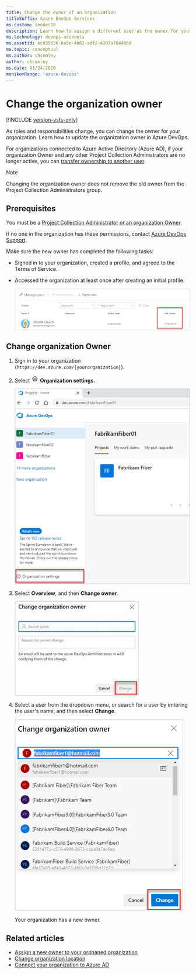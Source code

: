 ```yaml
---
title: Change the owner of an organization
titleSuffix: Azure DevOps Services
ms.custom: seodec18
description: Learn how to assign a different user as the owner for your organization. Also learn what permissions are required to make updates.
ms.technology: devops-accounts
ms.assetid: ec935536-6a5e-4b62-adf2-4207a70440bd
ms.topic: conceptual
ms.author: chcomley
author: chcomley
ms.date: 01/24/2020
monikerRange: 'azure-devops'
---
```


# Change the organization owner

[!INCLUDE [version-vsts-only](../../includes/version-vsts-only.md)]

As roles and responsibilities change, you can change the owner for your organization. Learn how to update the organization owner in Azure DevOps.

For organizations connected to Azure Active Directory (Azure AD),  if your organization Owner and any other Project Collection Administrators are no longer active, you can [transfer ownership to another user](resolve-orphaned-organization.md).  

> [!NOTE]  
> Changing the organization owner does not remove the old owner from the Project Collection Administrators group.

<a name="ChangeOwner"></a>

## Prerequisites

You must be a [Project Collection Administrator or an organization Owner](../security/lookup-organization-owner-admin.md).

If no one in the organization has these permissions, contact
[Azure DevOps Support](https://developercommunity.visualstudio.com/spaces/21/index.html).

Make sure the new owner has completed the following tasks:

* Signed in to your organization, created a profile, and agreed to the Terms of Service.
* Accessed the organization at least once after creating an initial profile.

   ![Last access date](media/change-organization-ownership/user-last-access.png)

## Change organization Owner

1. Sign in to your organization (`https://dev.azure.com/{yourorganization}`).

1. Select ![gear icon](../../media/icons/gear-icon.png) **Organization settings**.

    ![Select "Organization settings"](../../media/settings/open-admin-settings-vert.png)

1. Select **Overview**, and then **Change owner**.  

    ![Select Overview, and then Change owner](media/change-organization-ownership/change-organization-owner.png)

1. Select a user from the dropdown menu, or search for a user by entering the user's name, and then select **Change**.

    ![Enter and save a new organization Owner](media/change-organization-ownership/save-new-organization-owner.png)

   Your organization has a new owner.

## Related articles

- [Assign a new owner to your orphaned organization](resolve-orphaned-organization.md)
- [Change organization location](change-organization-location.md)
- [Connect your organization to Azure AD](connect-organization-to-azure-ad.md)

 
